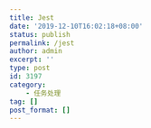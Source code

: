 ```yaml
---
title: Jest
date: '2019-12-10T16:02:18+08:00'
status: publish
permalink: /jest
author: admin
excerpt: ''
type: post
id: 3197
category:
    - 任务处理
tag: []
post_format: []
---
```

<!DOCTYPE html PUBLIC "-//W3C//DTD HTML 4.0 Transitional//EN" "http://www.w3.org/TR/REC-html40/loose.dtd">
<?xml encoding="UTF-8">
